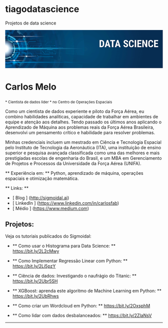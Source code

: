 # tiagodatascience
Projetos de data science

<p align = "center">
  <img src = "banner.png">
</p>

#  Carlos Melo
<sub> * Cientista de dados líder * no Centro de Operações Espaciais </sub>

Como um cientista de dados experiente e piloto da Força Aérea, eu combino habilidades analíticas, capacidade de trabalhar em ambientes de equipe e atenção aos detalhes. Tendo passado os últimos anos aplicando o Aprendizado de Máquina aos problemas reais da Força Aérea Brasileira, desenvolvi um pensamento crítico e habilidade para resolver problemas.

Minhas credenciais incluem um mestrado em Ciência e Tecnologia Espacial pelo Instituto de Tecnologia da Aeronáutica (ITA), uma instituição de ensino superior e pesquisa avançada classificada como uma das melhores e mais prestigiadas escolas de engenharia do Brasil, e um MBA em Gerenciamento de Projetos e Processos da Universidade da Força Aérea (UNIFA).

** Experiência em: ** Python, aprendizado de máquina, operações espaciais e otimização matemática.

** Links: **
* [ Blog ] (http://sigmoidal.ai)
* [ LinkedIn ] (https://www.linkedin.com/in/carlosfab)
* [ Médio ] (https://www.medium.com)


##  Projetos:
Veja os tutoriais publicados do Sigmoidal:

*  ** Como usar o Histograma para Data Science: ** https://bit.ly/2L2cMwy
*  ** Como Implementar Regressão Linear com Python: ** https://bit.ly/2Li5pzY
*  ** Ciência de dados: Investigando o naufrágio do Titanic: ** https://bit.ly/2Ubr5SH

*  ** XGBoost: aprenda este algoritmo de Machine Learning em Python: ** https://bit.ly/2UbRhws
*  ** Como criar um Wordcloud em Python: ** https://bit.ly/2OxsphM
*  ** Como lidar com dados desbalanceados: ** https://bit.ly/2ZlaNsV

---
